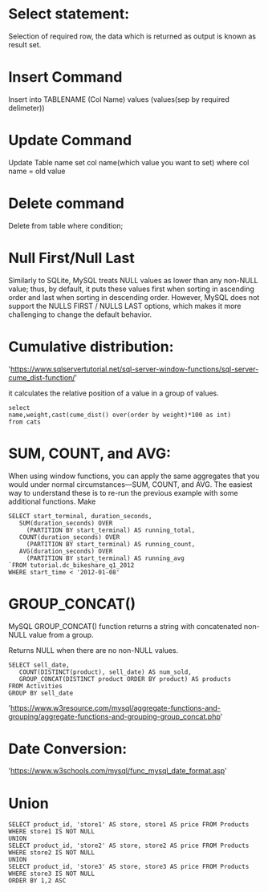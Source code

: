 # Select statement: 
Selection of required row, the data which is returned as output is known as result set.
# Insert Command
Insert into TABLENAME (Col Name) values (values(sep by required delimeter))
# Update Command
Update Table name
set col name(which value you want to set)
where col name = old value

# Delete command
Delete from table where condition;

# Null First/Null Last
Similarly to SQLite, MySQL treats NULL values as lower than any non-NULL value; thus, by default, it puts these values first when sorting in ascending order and last when sorting in descending order. However, MySQL does not support the NULLS FIRST / NULLS LAST options, which makes it more challenging to change the default behavior.

# Cumulative distribution:
'https://www.sqlservertutorial.net/sql-server-window-functions/sql-server-cume_dist-function/'

it calculates the relative position of a value in a group of values.
    

    select 
    name,weight,cast(cume_dist() over(order by weight)*100 as int)
    from cats 

# SUM, COUNT, and AVG:
When using window functions, you can apply the same aggregates that you would under normal circumstances—SUM, COUNT, and AVG. The easiest way to understand these is to re-run the previous example with some additional functions. Make

    SELECT start_terminal, duration_seconds,
       SUM(duration_seconds) OVER
         (PARTITION BY start_terminal) AS running_total,
       COUNT(duration_seconds) OVER
         (PARTITION BY start_terminal) AS running_count,
       AVG(duration_seconds) OVER
         (PARTITION BY start_terminal) AS running_avg
    `FROM tutorial.dc_bikeshare_q1_2012
    WHERE start_time < '2012-01-08'

# GROUP_CONCAT()
MySQL GROUP_CONCAT() function returns a string with concatenated non-NULL value from a group.

Returns NULL when there are no non-NULL values.

    SELECT sell_date,
       COUNT(DISTINCT(product), sell_date) AS num_sold, 
       GROUP_CONCAT(DISTINCT product ORDER BY product) AS products
    FROM Activities
    GROUP BY sell_date

'https://www.w3resource.com/mysql/aggregate-functions-and-grouping/aggregate-functions-and-grouping-group_concat.php'

# Date Conversion:
'https://www.w3schools.com/mysql/func_mysql_date_format.asp'

# Union

    SELECT product_id, 'store1' AS store, store1 AS price FROM Products WHERE store1 IS NOT NULL
    UNION 
    SELECT product_id, 'store2' AS store, store2 AS price FROM Products WHERE store2 IS NOT NULL
    UNION 
    SELECT product_id, 'store3' AS store, store3 AS price FROM Products WHERE store3 IS NOT NULL
    ORDER BY 1,2 ASC